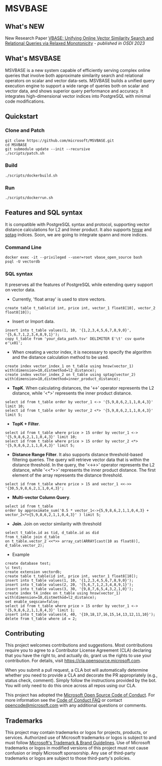 # MSVBASE
## What's NEW
New Research Paper [VBASE: Unifying Online Vector Similarity Search and Relational Queries via Relaxed Monotonicity](https://www.usenix.org/system/files/osdi23-zhang-qianxi_1.pdf) - _published in OSDI 2023_
## What's MSVBASE
MSVBASE is a new system capable of efficiently serving complex online queries that involve both approximate similarity search and relational operators on scalar and vector data-sets. MSVBASE builds a unified query execution engine to support a wide range of queries both on scalar and vector data, and shows superior query performance and accuracy.
It integrates high-dimensional vector indices into PostgreSQL with minimal code modifications.

## **Quickstart**
### **Clone and Patch**
```
git clone https://github.com/microsoft/MSVBASE.git
cd MSVBASE
git submodule update --init --recursive
./scripts/patch.sh
```
### **Build**
```
./scripts/dockerbuild.sh
```

### **Run**
```
./scripts/dockerrun.sh
```

## **Features and SQL syntax**
It is compatible with PostgreSQL syntax and protocol, supporting vector distance calculations for L2 and Inner product. It also supports [hnsw](https://github.com/nmslib/hnswlib) and [sptag](https://github.com/microsoft/SPTAG/) indices. Soon, we are going to integrate spann and more indices.
### **Command Line**
```
docker exec -it --privileged --user=root vbase_open_source bash
psql -U vectordb
```

### **SQL syntax**
It preserves all the features of PostgreSQL while extending query support on vector data.
* Currently, 'float array' is used to store vectors.
```
create table t_table(id int, price int, vector_1 float8[10], vector_2 float8[10]);
```
* Insert or Import data.
```
insert into t_table values(1, 10, '{1,2,3,4,5,6,7,8,9,0}', '{5,6,7,1,2,3,4,8,9,1}');
copy t_table from 'your_data_path.tsv' DELIMITER E'\t' csv quote e'\x01';
```
* When creating a vector index, it is necessary to specify the algorithm and the distance calculation method to be used.
```
create index vector_index_1 on t_table using hnsw(vector_1) with(dimension=10,distmethod=l2_distance);
create index vector_index_2 on t_table using sptag(vector_2) with(dimension=10,distmethod=inner_product_distance);
```
* **TopK**. When calculating distances, the '<->' operator represents the L2 distance, while '<*>' represents the inner product distance.
```
select id from t_table order by vector_1 <-> '{5,9,8,6,2,1,1,0,4,3}' limit 10;
select id from t_table order by vector_2 <*> '{5,9,8,6,2,1,1,0,4,3}' limit 5;
```
* **TopK + Filter**.
```
select id from t_table where price > 15 order by vector_1 <-> '{5,9,8,6,2,1,1,0,4,3}' limit 10;
select id from t_table where price > 15 order by vector_2 <*> '{5,9,8,6,2,1,1,0,4,3}' limit 5;
```
* **Distance Range Filter**. It also supports distance threshold-based filtering queries. The query will retrieve vector data that is within the distance threshold.
In the query, the '<<->>' operator represents the L2 distance, while '<<*>>' represents the inner product distance.
The first element of the array represents the distance threshold.
```
select id from t_table where price > 15 and vector_1 <<->> '{30,5,9,8,6,2,1,1,0,4,3}';
```
* **Multi-vector Column Query**.
```
select id from t_table
order by approximate_sum('0.5 * vector_1<->{5,9,8,6,2,1,1,0,4,3} + vector_2<*>{5,9,8,6,2,1,1,0,4,3}' ) limit 5;
```
* **Join**. Join on vector similarity with threshold
```
select t_table.id as tid, d_table.id as did
from t_table join d_table
on t_table.vector_2 <<*>> array_cat(ARRAY[cast(10 as float8)], d_table.vector_2);
```

* Example
```
create database test;
\c test;
create extension vectordb;
create table t_table(id int, price int, vector_1 float8[10]);
insert into t_table values(1, 10, '{1,2,3,4,5,6,7,8,9,0}');
insert into t_table values(2, 20, '{5,6,7,1,2,3,4,8,9,1}');
insert into t_table values(3, 30, '{9,8,7,6,5,4,3,2,1,0}');
create index t4_index on t_table using hnsw(vector_1) with(dimension=10,distmethod=l2_distance);
set enable_seqscan=false;
select id from t_table where price > 15 order by vector_1 <-> '{5,9,8,6,2,1,1,0,4,3}' limit 1;
insert into t_table values(4, 40, '{19,18,17,16,15,14,13,12,11,10}');
delete from t_table where id = 2;
```

## Contributing

This project welcomes contributions and suggestions.  Most contributions require you to agree to a
Contributor License Agreement (CLA) declaring that you have the right to, and actually do, grant us
the rights to use your contribution. For details, visit https://cla.opensource.microsoft.com.

When you submit a pull request, a CLA bot will automatically determine whether you need to provide
a CLA and decorate the PR appropriately (e.g., status check, comment). Simply follow the instructions
provided by the bot. You will only need to do this once across all repos using our CLA.

This project has adopted the [Microsoft Open Source Code of Conduct](https://opensource.microsoft.com/codeofconduct/).
For more information see the [Code of Conduct FAQ](https://opensource.microsoft.com/codeofconduct/faq/) or
contact [opencode@microsoft.com](mailto:opencode@microsoft.com) with any additional questions or comments.

## Trademarks

This project may contain trademarks or logos for projects, products, or services. Authorized use of Microsoft 
trademarks or logos is subject to and must follow 
[Microsoft's Trademark & Brand Guidelines](https://www.microsoft.com/en-us/legal/intellectualproperty/trademarks/usage/general).
Use of Microsoft trademarks or logos in modified versions of this project must not cause confusion or imply Microsoft sponsorship.
Any use of third-party trademarks or logos are subject to those third-party's policies.
